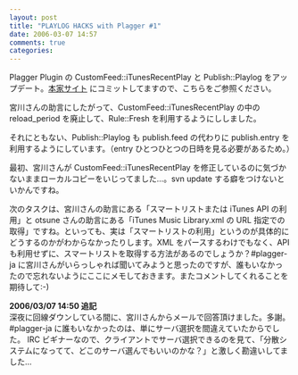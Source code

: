 ```yaml
---
layout: post
title: "PLAYLOG HACKS with Plagger #1"
date: 2006-03-07 14:57
comments: true
categories: 
---
```

<p class="entryBody">
Plagger Plugin の CustomFeed::iTunesRecentPlay と Publish::Playlog をアップデート。<a href="http://plagger.org/trac" target="_blank">本家サイト</a> にコミットしてますので、こちらをご参照ください。
</p>

<p class="entryBody">
宮川さんの助言にしたがって、CustomFeed::iTunesRecentPlay の中の reload_period を廃止して、Rule::Fresh を利用するようにししました。
</p>

<p class="entryBody">
それにともない、Publish::Playlog も publish.feed の代わりに publish.entry を利用するようにしています。（entry ひとつひとつの日時を見る必要があるため。）
</p>

<p class="entryBody">
最初、宮川さんが CustomFeed::iTunesRecentPlay を修正しているのに気づかないままローカルコピーをいじってました…。svn update する癖をつけないといかんですね。
</p>

<p class="entryBody">
次のタスクは、宮川さんの助言にある「スマートリストまたは iTunes API の利用」と otsune さんの助言にある「iTunes Music Library.xml の URL 指定での取得」ですね。といっても、実は「スマートリストの利用」というのが具体的にどうするのかがわからなかったりします。XML をパースするわけでもなく、API も利用せずに、スマートリストを取得する方法があるのでしょうか？#plagger-ja に宮川さんがいらっしゃれば聞いてみようと思ったのですが、誰もいなかったので忘れないようにここにメモしておきます。またコメントしてくれることを期待して:-)
</p>

<p class="entryBody">
<strong>2006/03/07 14:50 追記</strong><br />
深夜に回線ダウンしている間に、宮川さんからメールで回答頂けました。多謝。 #plagger-ja に誰もいなかったのは、単にサーバ選択を間違えていたからでした。 IRC ビギナーなので、クライアントでサーバ選択できるのを見て、「分散システムになってて、どこのサーバ選んでもいいのかな？」と激しく勘違いしてました…
</p>